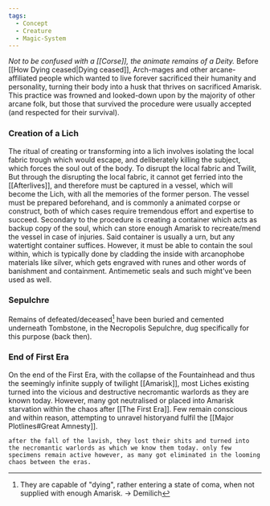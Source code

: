 ```yaml
---
tags:
  - Concept
  - Creature
  - Magic-System
---
```

*Not to be confused with a [[Corse]], the animate remains of a Deity.*
Before [[How Dying ceased|Dying ceased]], Arch-mages and other arcane-affiliated people which wanted to live forever sacrificed their humanity and personality, turning their body into a husk that thrives on sacrificed Amarisk. 
This practice was frowned and looked-down upon by the majority of other arcane folk, but those that survived the procedure were usually accepted (and respected for their survival). 
### Creation of a Lich
The ritual of creating or transforming into a lich involves isolating the local fabric trough which would escape, and deliberately killing the subject, which forces the soul out of the body. 
To disrupt the local fabric and Twilit, 
But through the disrupting the local fabric, it cannot get ferried into the [[Afterlives]], and therefore must be captured in a vessel, which will become the Lich, with all the memories of the former person.
The vessel must be prepared beforehand, and is commonly a animated corpse or construct, both of which cases require tremendous effort and expertise to succeed. 
Secondary to the procedure is creating a container which acts as backup copy of the soul, which can store enough Amarisk to recreate/mend the vessel in case of injuries. Said container is usually a urn, but any watertight container suffices. However, it must be able to contain the soul within, which is typically done by cladding the inside with arcanophobe materials like silver, which gets engraved with runes and other words of banishment and containment. Antimemetic seals and such might've been used as well. 
### Sepulchre
Remains of defeated/deceased[^1] have been buried and cemented underneath Tombstone, in the Necropolis Sepulchre, dug specifically for this purpose (back then). 
### End of First Era
On the end of the First Era, with the collapse of the Fountainhead and thus the seemingly infinite supply of twilight [[Amarisk]], most Liches existing turned into the vicious and destructive necromantic warlords as they are known today. 
However, many got neutralised or placed into Amarisk starvation within the chaos after [[The First Era]]. 
Few remain conscious and within reason, attempting to unravel historyand fulfil the [[Major Plotlines#Great Amnesty]]. 

	after the fall of the lavish, they lost their shits and turned into the necromantic warlords as which we know them today. only few specimens remain active however, as many got eliminated in the looming chaos between the eras. 

[^1]: They are capable of "dying", rather entering a state of coma, when not supplied with enough Amarisk.  → Demilich
